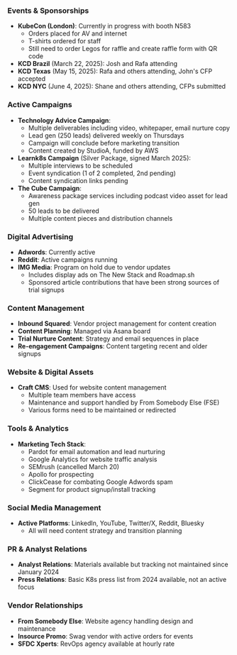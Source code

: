 ### Events & Sponsorships
- **KubeCon (London)**: Currently in progress with booth N583
    - Orders placed for AV and internet
    - T-shirts ordered for staff
    - Still need to order Legos for raffle and create raffle form with QR code
- **KCD Brazil** (March 22, 2025): Josh and Rafa attending
- **KCD Texas** (May 15, 2025): Rafa and others attending, John's CFP accepted
- **KCD NYC** (June 4, 2025): Shane and others attending, CFPs submitted

### Active Campaigns
- **Technology Advice Campaign**:
    - Multiple deliverables including video, whitepaper, email nurture copy
    - Lead gen (250 leads) delivered weekly on Thursdays
    - Campaign will conclude before marketing transition
    - Content created by StudioA, funded by AWS
- **Learnk8s Campaign** (Silver Package, signed March 2025):
    - Multiple interviews to be scheduled
    - Event syndication (1 of 2 completed, 2nd pending)
    - Content syndication links pending
- **The Cube Campaign**:
    - Awareness package services including podcast video asset for lead gen
    - 50 leads to be delivered
    - Multiple content pieces and distribution channels

### Digital Advertising
- **Adwords**: Currently active
- **Reddit**: Active campaigns running
- **IMG Media**: Program on hold due to vendor updates
    - Includes display ads on The New Stack and Roadmap.sh
    - Sponsored article contributions that have been strong sources of trial signups
### Content Management
- **Inbound Squared**: Vendor project management for content creation
- **Content Planning**: Managed via Asana board
- **Trial Nurture Content**: Strategy and email sequences in place
- **Re-engagement Campaigns**: Content targeting recent and older signups

### Website & Digital Assets
- **Craft CMS**: Used for website content management
    - Multiple team members have access
    - Maintenance and support handled by From Somebody Else (FSE)
    - Various forms need to be maintained or redirected

### Tools & Analytics
- **Marketing Tech Stack**:
    - Pardot for email automation and lead nurturing
    - Google Analytics for website traffic analysis
    - SEMrush (cancelled March 20)
    - Apollo for prospecting
    - ClickCease for combating Google Adwords spam
    - Segment for product signup/install tracking

### Social Media Management
- **Active Platforms**: LinkedIn, YouTube, Twitter/X, Reddit, Bluesky
    - All will need content strategy and transition planning

### PR & Analyst Relations
- **Analyst Relations**: Materials available but tracking not maintained since January 2024
- **Press Relations**: Basic K8s press list from 2024 available, not an active focus

### Vendor Relationships
- **From Somebody Else**: Website agency handling design and maintenance
- **Insource Promo**: Swag vendor with active orders for events
- **SFDC Xperts**: RevOps agency available at hourly rate
